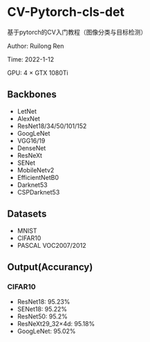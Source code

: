 # CV-Pytorch-cls-det
基于pytorch的CV入门教程（图像分类与目标检测）

Author: Ruilong Ren

Time: 2022-1-12

GPU: 4 × GTX 1080Ti


## Backbones
- LetNet
- AlexNet
- ResNet18/34/50/101/152
- GoogLeNet
- VGG16/19
- DenseNet
- ResNeXt
- SENet
- MobileNetv2
- EfficientNetB0
- Darknet53
- CSPDarknet53

## Datasets
- MNIST
- CIFAR10
- PASCAL VOC2007/2012

## Output(Accurancy)
### CIFAR10
- ResNet18: 95.23%
- SENet18: 95.22%
- ResNet50: 95.2%
- ResNeXt29_32×4d: 95.18%
- GoogLeNet: 95.02%

